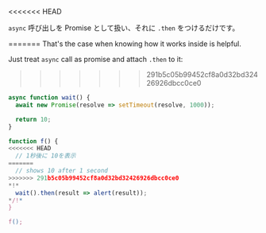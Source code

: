 
<<<<<<< HEAD

`async` 呼び出しを Promise として扱い、それに `.then` をつけるだけです。

=======
That's the case when knowing how it works inside is helpful.

Just treat `async` call as promise and attach `.then` to it:
>>>>>>> 291b5c05b99452cf8a0d32bd32426926dbcc0ce0
```js run
async function wait() {
  await new Promise(resolve => setTimeout(resolve, 1000));

  return 10;
}

function f() {
<<<<<<< HEAD
  // 1秒後に 10を表示
=======
  // shows 10 after 1 second
>>>>>>> 291b5c05b99452cf8a0d32bd32426926dbcc0ce0
*!*
  wait().then(result => alert(result));
*/!*
}

f();
```
